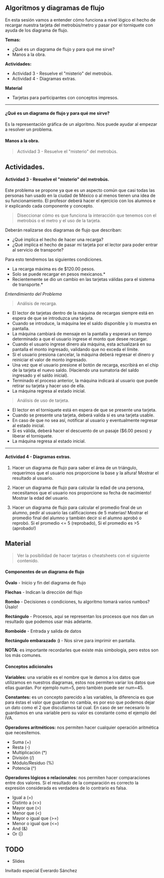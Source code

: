 ## Algoritmos y diagramas de flujo

En esta sesión vamos a entender cómo funciona a nivel lógico el hecho de recargar nuestra tarjeta del metrobús/metro y pasar por el torniquete con ayuda de los diagrama de flujo.


**Temas:**
- ¿Qué es un diagrama de flujo y para qué me sirve?
- Manos a la obra.


**Actividades:**
- Actividad 3 - Resuelve el "misterio" del metrobús.
- Actividad 4 - Diagramas extras.

**Material**
- Tarjetas para participantes con conceptos impresos.
---

#### ¿Qué es un diagrama de flujo y para qué me sirve?
Es la representación gráfica de un algoritmo. Nos puede ayudar al empezar a resolver un problema.

#### Manos a la obra.
> Actividad 3 - Resuelve el "misterio" del metrobús.

## Actividades.
#### Actividad 3 - Resuelve el "misterio" del metrobús.
Este problema se propone ya que es un aspecto común que casi todas las personas han usado en la ciudad de México o al menos tienen una idea de su funcionamiento. El profesor deberá hacer el ejercicio con los alumnos e ir explicando cada componente y concepto.

> Diseccionar cómo es que funciona la interacción que tenemos con el metrobús o el metro y el uso de la tarjeta.

Deberán realizarse dos diagramas de flujo que describan:
- ¿Qué implica el hecho de hacer una recarga?
- ¿Qué implica el hecho de pasar mi tarjeta por el lector para poder entrar al servicio de transporte?

Para esto tendremos las siguientes condiciones.
 - La recarga máxima es de $120.00 pesos.
 - Solo se puede recargar en pesos mexicanos.*
 - Recientemente se dio un cambio en las tarjetas válidas para el sistema de transporte.*


*Entendimiento del Problema*
> Análisis de recarga.

- El lector de tarjetas dentro de la máquina de recargas siempre está en espera de que se introduzca una tarjeta.
- Cuando se introduce, la máquina lee el saldo disponible y lo muestra en pantalla.
- La máquina cambiará de mensaje en la pantalla y esperará un tiempo determinado a que el usuario ingrese el monto que desee recargar.
- Cuando el usuario ingrese dinero ala máquina, esta actualizará en su pantalla el monto ingresado, validando que no exceda el límite.
- Si el usuario presiona cancelar, la máquina deberá regresar el dinero y reiniciar el valor de monto ingresado.
- Una vez que el usuario presione el botón de recarga, escribirá en el chip de la tarjeta el nuevo saldo. (Haciendo una sumatoria del saldo ingresado y el saldo inicial).
- Terminado el proceso anterior, la máquina indicará al usuario que puede retirar su tarjeta y hacer uso de ella.
- La máquina regresa al estado inicial.


> Análisis de uso de tarjeta.  

- El lector en el torniquete está en espera de que se presente una tarjeta.
- Cuando se presente una tarjeta, deberá valida si es una tarjeta usable.
- En caso de que no sea así, notificar al usuario y eventualmente regresar al estado inicial.
- Si es válida, deberá hacer el descuento de un pasaje ($6.00 pesos) y liberar el torniquete.
- La máquina regresa al estado inicial.

---


#### Actividad 4 - Diagramas extras.
1. Hacer un diagrama de flujo para saber el área de un triángulo, requerimos que el usuario nos proporcione la base y la altura! Mostrar el resultado al usuario.

2. Hacer un diagrama de flujo para calcular la edad de una persona, necesitamos que el usuario nos proporcione su fecha de nacimiento! Mostrar la edad del usuario.

3. Hacer un diagrama de flujo para calcular el promedio final de un alumno, pedir al usuario las calificaciones de 5 materias! Mostrar el promedio final del alumno y también decir si el alumno aprobó o reprobó. Si el promedio <= 5 (reprobado), Si el promedio es >5 (aprobado!)


## Material

> Ver la posibilidad de hacer tarjetas o cheatsheets con el siguiente contenido.

#### Componentes de un diagrama de flujo

**Óvalo** - Inicio y fin del diagrama de flujo

**Flechas** - Indican la dirección del flujo

**Rombo** - Decisiones o condiciones, tu algoritmo tomará varios rumbos? Úsalo!

**Rectángulo** - Procesos, aquí se representan los procesos que nos dan un resultado que podemos usar más adelante.

**Romboide** - Entrada y salida de datos

**Rectángulo embarazado :)** - Nos sirve para imprimir en pantalla.

**NOTA**: es importante recordarles que existe más simbología, pero estos son los más comunes.


#### Conceptos adicionales

**Variables:** una variable es el nombre que le damos a los datos que utilizamos en nuestros diagramas, estos nos permiten variar los datos que ellas guardan. Por ejemplo num=5, pero también puede ser num=45.

**Constantes:** es un concepto parecido a las variables, la diferencia es que para éstas el valor que guardan no cambia, es por eso que podemos dejar un dato como el 2 que discutíamos tal cual. En caso de ser necesario lo guardamos en una variable pero su valor es constante como el ejemplo del IVA.

**Operadores aritméticos:** nos permiten hacer cualquier operación aritmética que necesitemos.
- Suma (+)
- Resta (-)
- Multiplicación (*)
- División (/)
- Módulo/Residuo (%)
- Potencia (^)

**Operadores lógicos o relacionales:** nos permiten hacer comparaciones entre dos valores. Si el resultado de la comparación es correcto la expresión considerada es verdadera de lo contrario es falsa.
- Igual a (=)
- Distinto a (<>)
- Mayor que (>)
- Menor que (<)
- Mayor o igual que (>=)
- Menor o igual que (<=)
- And (&)
- Or (|)


## TODO
- Slides


Invitado especial Everardo Sánchez

